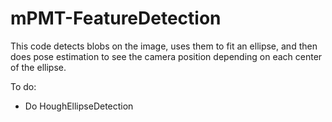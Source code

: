 # mPMT-FeatureDetection
This code detects blobs on the image, uses them to fit an ellipse, and then does pose estimation to see the camera position depending on each center of the ellipse.

To do:
* Do HoughEllipseDetection
